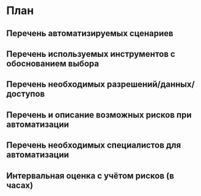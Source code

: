 # План
## Перечень автоматизируемых сценариев
## Перечень используемых инструментов с обоснованием выбора
## Перечень необходимых разрешений/данных/доступов
## Перечень и описание возможных рисков при автоматизации
## Перечень необходимых специалистов для автоматизации
## Интервальная оценка с учётом рисков (в часах)
